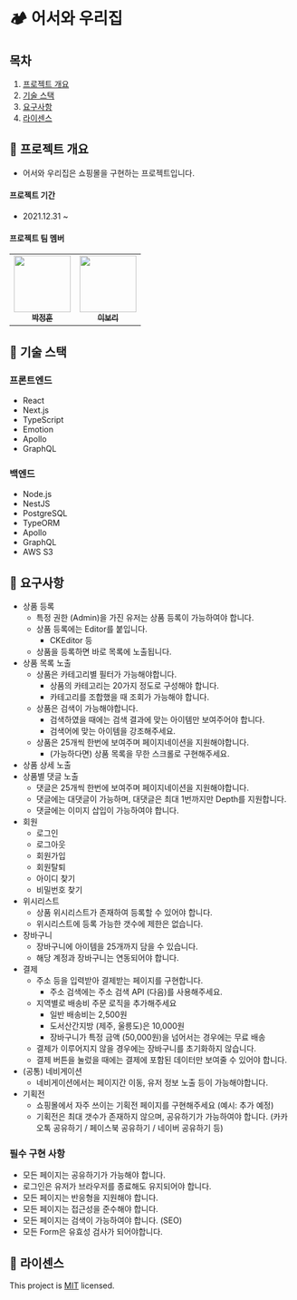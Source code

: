 # 🏕 어서와 우리집

## 목차
1. [프로젝트 개요](#-프로젝트-개요)
2. [기술 스택](#-기술-스택)
3. [요구사항](#-요구사항)
4. [라이센스](#-라이센스)

## 📎 프로젝트 개요

- 어서와 우리집은 쇼핑몰을 구현하는 프로젝트입니다.

#### 프로젝트 기간

- 2021.12.31 ~

#### 프로젝트 팀 멤버

<table>
  <tr>
    <td align="center">
      <a href="https://github.com/Jetty2020"
        ><img
          src="https://avatars.githubusercontent.com/u/59543469?v=4"
          width="100px;"
          alt=""
        /><br /><sub><b>박정훈</b></sub></a
      ><br />
    </td>
    <td align="center">
      <a href="https://github.com/Bori-github"
        ><img
          src="https://avatars.githubusercontent.com/u/85009583?s=400&u=3daabd83ea515e8b69e506ecba079570f4001077&v=4"
          width="100px;"
          alt=""
        /><br /><sub><b>이보리</b></sub></a
      ><br />
    </td>
  </tr>
</table>

## 📎 기술 스택

### 프론트엔드

- React
- Next.js
- TypeScript
- Emotion
- Apollo
- GraphQL

### 백엔드

- Node.js
- NestJS
- PostgreSQL
- TypeORM
- Apollo
- GraphQL
- AWS S3

## 📎 요구사항

- 상품 등록
  - 특정 권한 (Admin)을 가진 유저는 상품 등록이 가능하여야 합니다.
  - 상품 등록에는 Editor를 붙입니다.
    - CKEditor 등
  - 상품을 등록하면 바로 목록에 노출됩니다.
- 상품 목록 노출
  - 상품은 카테고리별 필터가 가능해야합니다.
    - 상품의 카테고리는 20가지 정도로 구성해야 합니다.
    - 카테고리를 조합했을 때 조회가 가능해야 합니다.
  - 상품은 검색이 가능해야합니다.
    - 검색하였을 때에는 검색 결과에 맞는 아이템만 보여주어야 합니다.
    - 검색어에 맞는 아이템을 강조해주세요.
  - 상품은 25개씩 한번에 보여주며 페이지네이션을 지원해야합니다.
    - (가능하다면) 상품 목록을 무한 스크롤로 구현해주세요.
- 상품 상세 노출
- 상품별 댓글 노출
  - 댓글은 25개씩 한번에 보여주며 페이지네이션을 지원해야합니다.
  - 댓글에는 대댓글이 가능하며, 대댓글은 최대 1번까지만 Depth를 지원합니다.
  - 댓글에는 이미지 삽입이 가능하여야 합니다.
- 회원
  - 로그인
  - 로그아웃
  - 회원가입
  - 회원탈퇴
  - 아이디 찾기
  - 비밀번호 찾기
- 위시리스트
  - 상품 위시리스트가 존재하여 등록할 수 있어야 합니다.
  - 위시리스트에 등록 가능한 갯수에 제한은 없습니다.
- 장바구니
  - 장바구니에 아이템을 25개까지 담을 수 있습니다.
  - 해당 계정과 장바구니는 연동되어야 합니다.
- 결제
  - 주소 등을 입력받아 결제받는 페이지를 구현합니다.
    - 주소 검색에는 주소 검색 API (다음)를 사용해주세요.
  - 지역별로 배송비 주문 로직을 추가해주세요
    - 일반 배송비는 2,500원
    - 도서산간지방 (제주, 울릉도)은 10,000원
    - 장바구니가 특정 금액 (50,000원)을 넘어서는 경우에는 무료 배송
  - 결제가 이루어지지 않을 경우에는 장바구니를 초기화하지 않습니다.
  - 결제 버튼을 눌렀을 때에는 결제에 포함된 데이터만 보여줄 수 있어야 합니다.
- (공통) 네비게이션
  - 네비게이션에서는 페이지간 이동, 유저 정보 노출 등이 가능해야합니다.
- 기획전
  - 쇼핑몰에서 자주 쓰이는 기획전 페이지를 구현해주세요
    (예시: 추가 예정)
  - 기획전은 최대 갯수가 존재하지 않으며, 공유하기가 가능하여야 합니다.
    (카카오톡 공유하기 / 페이스북 공유하기 / 네이버 공유하기 등)

### 필수 구현 사항

- 모든 페이지는 공유하기가 가능해야 합니다.
- 로그인은 유저가 브라우저를 종료해도 유지되어야 합니다.
- 모든 페이지는 반응형을 지원해야 합니다.
- 모든 페이지는 접근성을 준수해야 합니다.
- 모든 페이지는 검색이 가능하여야 합니다. (SEO)
- 모든 Form은 유효성 검사가 되어야합니다.

## 📝 라이센스

This project is [MIT](https://github.com/Jetty2020/welcoming-frontend/blob/develop/LICENSE) licensed.